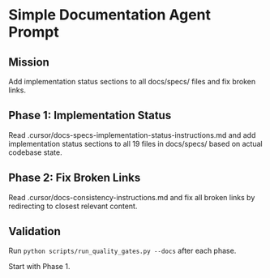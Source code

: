 # Simple Documentation Agent Prompt

## Mission
Add implementation status sections to all docs/specs/ files and fix broken links.

## Phase 1: Implementation Status
Read .cursor/docs-specs-implementation-status-instructions.md and add implementation status sections to all 19 files in docs/specs/ based on actual codebase state.

## Phase 2: Fix Broken Links  
Read .cursor/docs-consistency-instructions.md and fix all broken links by redirecting to closest relevant content.

## Validation
Run `python scripts/run_quality_gates.py --docs` after each phase.

Start with Phase 1.

